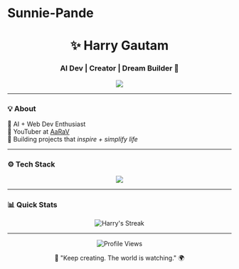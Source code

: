 # Sunnie-Pande
<h1 align="center">✨ Harry Gautam</h1>
<h3 align="center">AI Dev | Creator | Dream Builder 🚀</h3>

<p align="center">
  <img src="https://readme-typing-svg.herokuapp.com?font=Fira+Code&weight=600&size=18&pause=1000&color=00F7EF&center=true&vCenter=true&width=420&lines=Code.+Create.+Inspire." />
</p>

---

### 💡 About
🧠 AI + Web Dev Enthusiast  
🎥 YouTuber at [AaRaV](https://youtube.com/@AaRaV)  
🌱 Building projects that *inspire + simplify life*  

---

### ⚙️ Tech Stack
<p align="center">
  <img src="https://skillicons.dev/icons?i=python,react,js,firebase,html,css,github,vscode&theme=dark" />
</p>

---

### 📊 Quick Stats
<p align="center">
  <img src="https://github-readme-streak-stats.herokuapp.com/?user=harrygautam&theme=tokyonight" alt="Harry's Streak" />
</p>

---

<p align="center">
  <img src="https://komarev.com/ghpvc/?username=harrygautam&color=00F7EF&style=flat-square" alt="Profile Views" />
</p>

<p align="center">🚀 "Keep creating. The world is watching." 🌍</p>

